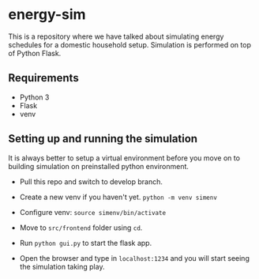 # energy-sim

This is a repository where we have talked about simulating energy schedules for a domestic household setup. 
Simulation is performed on top of Python Flask.

## Requirements

- Python 3 
- Flask
- venv

## Setting up and running the simulation

It is always better to setup a virtual environment before you move on to building simulation on preinstalled python environment. 

- Pull this repo and switch to develop branch.

- Create a new venv if you haven't yet. `python -m venv simenv`

- Configure venv: `source simenv/bin/activate`

- Move to `src/frontend` folder using `cd`.

- Run `python gui.py` to start the flask app.

- Open the browser and type in `localhost:1234` and you will start seeing the simulation taking play.


